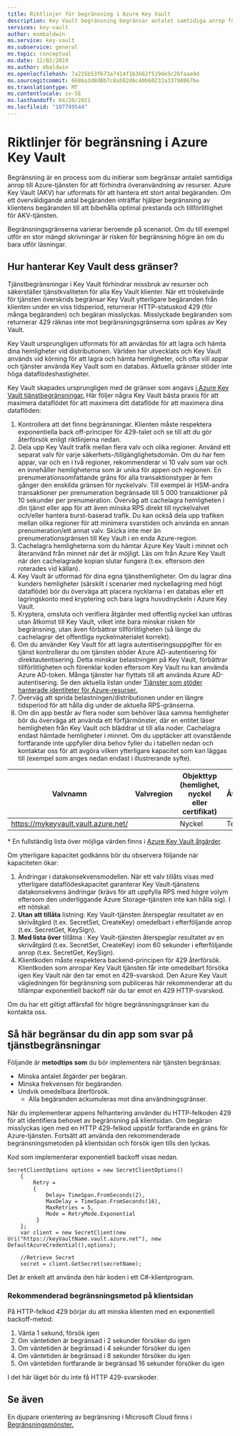 ```yaml
---
title: Riktlinjer för begränsning i Azure Key Vault
description: Key Vault begränsning begränsar antalet samtidiga anrop för att förhindra överanvändning av resurser.
services: key-vault
author: msmbaldwin
ms.service: key-vault
ms.subservice: general
ms.topic: conceptual
ms.date: 12/02/2019
ms.author: mbaldwin
ms.openlocfilehash: 7a215b53f673a7414f1b3662f519de5c26faaa9d
ms.sourcegitcommit: 6686a3d8d8b7c8a582d6c40b60232a33798067be
ms.translationtype: MT
ms.contentlocale: sv-SE
ms.lasthandoff: 04/20/2021
ms.locfileid: "107749544"
---
```

# <a name="azure-key-vault-throttling-guidance"></a>Riktlinjer för begränsning i Azure Key Vault

Begränsning är en process som du initierar som begränsar antalet samtidiga anrop till Azure-tjänsten för att förhindra överanvändning av resurser. Azure Key Vault (AKV) har utformats för att hantera ett stort antal begäranden. Om ett överväldigande antal begäranden inträffar hjälper begränsning av klientens begäranden till att bibehålla optimal prestanda och tillförlitlighet för AKV-tjänsten.

Begränsningsgränserna varierar beroende på scenariot. Om du till exempel utför en stor mängd skrivningar är risken för begränsning högre än om du bara utför läsningar.

## <a name="how-does-key-vault-handle-its-limits"></a>Hur hanterar Key Vault dess gränser?

Tjänstbegränsningar i Key Vault förhindrar missbruk av resurser och säkerställer tjänstkvaliteten för alla Key Vault klienter. När ett tröskelvärde för tjänsten överskrids begränsar Key Vault ytterligare begäranden från klienten under en viss tidsperiod, returnerar HTTP-statuskod 429 (för många begäranden) och begäran misslyckas. Misslyckade begäranden som returnerar 429 räknas inte mot begränsningsgränserna som spåras av Key Vault. 

Key Vault ursprungligen utformats för att användas för att lagra och hämta dina hemligheter vid distributionen.  Världen har utvecklats och Key Vault används vid körning för att lagra och hämta hemligheter, och ofta vill appar och tjänster använda Key Vault som en databas.  Aktuella gränser stöder inte höga dataflödeshastigheter.

Key Vault skapades ursprungligen med de gränser som angavs [i Azure Key Vault tjänstbegränsningar.](service-limits.md)  Här följer några Key Vault bästa praxis för att maximera dataflödet för att maximera ditt dataflöde för att maximera dina dataflöden:
1. Kontrollera att det finns begränsningar.  Klienten måste respektera exponentiella back off-principer för 429-talet och se till att du gör återförsök enligt riktlinjerna nedan.
1. Dela upp Key Vault trafik mellan flera valv och olika regioner.   Använd ett separat valv för varje säkerhets-/tillgänglighetsdomän.   Om du har fem appar, var och en i två regioner, rekommenderar vi 10 valv som var och en innehåller hemligheterna som är unika för appen och regionen.  En prenumerationsomfattande gräns för alla transaktionstyper är fem gånger den enskilda gränsen för nyckelvalv. Till exempel är HSM-andra transaktioner per prenumeration begränsade till 5 000 transaktioner på 10 sekunder per prenumeration. Överväg att cachelagra hemligheten i din tjänst eller app för att även minska RPS direkt till nyckelvalvet och/eller hantera burst-baserad trafik.  Du kan också dela upp trafiken mellan olika regioner för att minimera svarstiden och använda en annan prenumeration/ett annat valv.  Skicka inte mer än prenumerationsgränsen till Key Vault i en enda Azure-region.
1. Cachelagra hemligheterna som du hämtar Azure Key Vault i minnet och återanvänd från minnet när det är möjligt.  Läs om från Azure Key Vault när den cachelagrade kopian slutar fungera (t.ex. eftersom den roterades vid källan). 
1. Key Vault är utformad för dina egna tjänsthemligheter.   Om du lagrar dina kunders hemligheter (särskilt i scenarier med nyckellagring med högt dataflöde) bör du överväga att placera nycklarna i en databas eller ett lagringskonto med kryptering och bara lagra huvudnyckeln i Azure Key Vault.
1. Kryptera, omsluta och verifiera åtgärder med offentlig nyckel kan utföras utan åtkomst till Key Vault, vilket inte bara minskar risken för begränsning, utan även förbättrar tillförlitligheten (så länge du cachelagrar det offentliga nyckelmaterialet korrekt).
1. Om du använder Key Vault för att lagra autentiseringsuppgifter för en tjänst kontrollerar du om tjänsten stöder Azure AD-autentisering för direktautentisering. Detta minskar belastningen på Key Vault, förbättrar tillförlitligheten och förenklar koden eftersom Key Vault nu kan använda Azure AD-token.  Många tjänster har flyttats till att använda Azure AD-autentisering.  Se den aktuella listan under [Tjänster som stöder hanterade identiteter för Azure-resurser.](../../active-directory/managed-identities-azure-resources/services-support-managed-identities.md#azure-services-that-support-managed-identities-for-azure-resources)
1. Överväg att sprida belastningen/distributionen under en längre tidsperiod för att hålla dig under de aktuella RPS-gränserna.
1. Om din app består av flera noder som behöver läsa samma hemligheter bör du överväga att använda ett förfjärmönster, där en entitet läser hemligheten från Key Vault och bläddrar ut till alla noder.   Cachelagra endast hämtade hemligheter i minnet.
Om du upptäcker att ovanstående fortfarande inte uppfyller dina behov fyller du i tabellen nedan och kontaktar oss för att avgöra vilken ytterligare kapacitet som kan läggas till (exempel som anges nedan endast i illustrerande syfte).

| Valvnamn | Valvregion | Objekttyp (hemlighet, nyckel eller certifikat) | Åtgärd(er)* | Nyckeltyp | Nyckellängd eller kurva | HSM-nyckel?| RPS med stabilt tillstånd krävs | Högsta RPS som behövs |
|--|--|--|--|--|--|--|--|--|
| https://mykeyvault.vault.azure.net/ | | Nyckel | Tecken | EC | P-256 | No | 200 | 1000 |

\* En fullständig lista över möjliga värden finns i [Azure Key Vault åtgärder](/rest/api/keyvault/key-operations).

Om ytterligare kapacitet godkänns bör du observera följande när kapaciteten ökar:
1. Ändringar i datakonsekvensmodellen. När ett valv tillåts visas med ytterligare dataflödeskapacitet garanterar Key Vault-tjänstens datakonsekvens ändringar (krävs för att uppfylla RPS med högre volym eftersom den underliggande Azure Storage-tjänsten inte kan hålla sig).  I ett nötskal:
  1. **Utan att tillåta** listning: Key Vault-tjänsten återspeglar resultatet av en skrivåtgärd (t.ex. SecretSet, CreateKey) omedelbart i efterföljande anrop (t.ex. SecretGet, KeySign).
  1. **Med lista över** tillåtna : Key Vault-tjänsten återspeglar resultatet av en skrivåtgärd (t.ex. SecretSet, CreateKey) inom 60 sekunder i efterföljande anrop (t.ex. SecretGet, KeySign).
1. Klientkoden måste respektera backend-principen för 429 återförsök. Klientkoden som anropar Key Vault tjänsten får inte omedelbart försöka igen Key Vault när den tar emot en 429-svarskod.  Den Azure Key Vault vägledningen för begränsning som publiceras här rekommenderar att du tillämpar exponentiell backoff när du tar emot en 429 HTTP-svarskod.

Om du har ett giltigt affärsfall för högre begränsningsgränser kan du kontakta oss.

## <a name="how-to-throttle-your-app-in-response-to-service-limits"></a>Så här begränsar du din app som svar på tjänstbegränsningar

Följande är **metodtips som** du bör implementera när tjänsten begränsas:
- Minska antalet åtgärder per begäran.
- Minska frekvensen för begäranden.
- Undvik omedelbara återförsök. 
    - Alla begäranden ackumuleras mot dina användningsgränser.

När du implementerar appens felhantering använder du HTTP-felkoden 429 för att identifiera behovet av begränsning på klientsidan. Om begäran misslyckas igen med en HTTP 429-felkod uppstår fortfarande en gräns för Azure-tjänsten. Fortsätt att använda den rekommenderade begränsningsmetoden på klientsidan och försök igen tills den lyckas.

Kod som implementerar exponentiell backoff visas nedan. 
```
SecretClientOptions options = new SecretClientOptions()
    {
        Retry =
        {
            Delay= TimeSpan.FromSeconds(2),
            MaxDelay = TimeSpan.FromSeconds(16),
            MaxRetries = 5,
            Mode = RetryMode.Exponential
         }
    };
    var client = new SecretClient(new Uri("https://keyVaultName.vault.azure.net"), new DefaultAzureCredential(),options);
                                 
    //Retrieve Secret
    secret = client.GetSecret(secretName);
```


Det är enkelt att använda den här koden i ett C#-klientprogram. 

### <a name="recommended-client-side-throttling-method"></a>Rekommenderad begränsningsmetod på klientsidan

På HTTP-felkod 429 börjar du att minska klienten med en exponentiell backoff-metod:

1. Vänta 1 sekund, försök igen
2. Om väntetiden är begränsad i 2 sekunder försöker du igen
3. Om väntetiden är begränsad i 4 sekunder försöker du igen
4. Om väntetiden är begränsad i 8 sekunder försöker du igen
5. Om väntetiden fortfarande är begränsad 16 sekunder försöker du igen

I det här läget bör du inte få HTTP 429-svarskoder.

## <a name="see-also"></a>Se även

En djupare orientering av begränsning i Microsoft Cloud finns i [Begränsningsmönster.](/azure/architecture/patterns/throttling)
